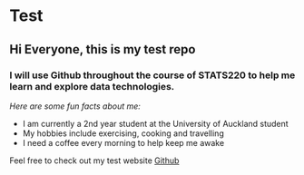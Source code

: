 # Test 
## Hi Everyone, this is my test repo
### I will use Github throughout the course of STATS220 to help me learn and explore data technologies. 


*Here are some fun facts about me:*
* I am currently a 2nd year student at the University of Auckland student
* My hobbies include exercising, cooking and travelling 
* I need a coffee every morning to help keep me awake 

Feel free to check out my test website [Github](https://github.com/)
